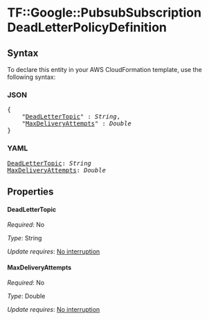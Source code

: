 # TF::Google::PubsubSubscription DeadLetterPolicyDefinition

## Syntax

To declare this entity in your AWS CloudFormation template, use the following syntax:

### JSON

<pre>
{
    "<a href="#deadlettertopic" title="DeadLetterTopic">DeadLetterTopic</a>" : <i>String</i>,
    "<a href="#maxdeliveryattempts" title="MaxDeliveryAttempts">MaxDeliveryAttempts</a>" : <i>Double</i>
}
</pre>

### YAML

<pre>
<a href="#deadlettertopic" title="DeadLetterTopic">DeadLetterTopic</a>: <i>String</i>
<a href="#maxdeliveryattempts" title="MaxDeliveryAttempts">MaxDeliveryAttempts</a>: <i>Double</i>
</pre>

## Properties

#### DeadLetterTopic

_Required_: No

_Type_: String

_Update requires_: [No interruption](https://docs.aws.amazon.com/AWSCloudFormation/latest/UserGuide/using-cfn-updating-stacks-update-behaviors.html#update-no-interrupt)

#### MaxDeliveryAttempts

_Required_: No

_Type_: Double

_Update requires_: [No interruption](https://docs.aws.amazon.com/AWSCloudFormation/latest/UserGuide/using-cfn-updating-stacks-update-behaviors.html#update-no-interrupt)

